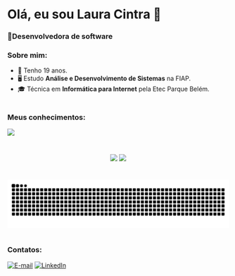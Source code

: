 # Olá, eu sou Laura Cintra 👋

<h3>🔹Desenvolvedora de software</h3>

### Sobre mim:
- 🌱 Tenho 19 anos.
- 🖥️ Estudo **Análise e Desenvolvimento de Sistemas** na FIAP.
- 🎓 Técnica em **Informática para Internet** pela Etec Parque Belém.

#

### Meus conhecimentos:
  <a href="https://skillicons.dev">
    <img src="https://skillicons.dev/icons?i=react,js,typescript,html,css,java,py,cs,git,mysql"/>
  </a>

#

<div align="center">  
  <img height="180em" src="https://github-readme-stats.vercel.app/api?username=Laura-Cintra&show_icons=true&theme=react&bg_color=00000000&hide_border=true"/> 
  <img height="180em" src="https://github-readme-stats.vercel.app/api/top-langs/?username=Laura-Cintra&layout=compact&theme=react&bg_color=00000000&hide_border=true" />
</div>

#
<picture align="center">
  <source media="(prefers-color-scheme: dark)" srcset="https://raw.githubusercontent.com/akemilol/akemilol/output/github-contribution-grid-snake-dark.svg">
  <source media="(prefers-color-scheme: light)" srcset="https://raw.githubusercontent.com/akemilol/akemilol/output/github-contribution-grid-snake-dark.svg">
  <img align="center" alt="github contribution grid snake animation" src="https://raw.githubusercontent.com/akemilol/akemilol/output/github-contribution-grid-snake.svg">
</picture>

#

### Contatos:
[![E-mail](https://img.shields.io/badge/-Email-000?style=for-the-badge&logo=microsoft-outlook&logoColor=FF00F6)](mailto:lauraocintra@gmail.com)
[![LinkedIn](https://img.shields.io/badge/-LinkedIn-000?style=for-the-badge&logo=linkedin&logoColor=FF00F6)](https://www.linkedin.com/in/laura-cintra-530742213/)